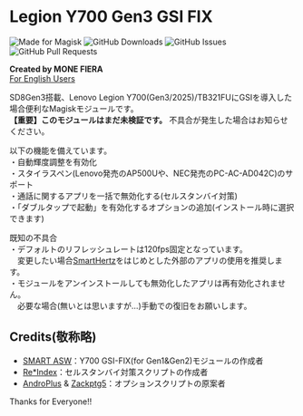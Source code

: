 # Legion Y700 Gen3 GSI FIX
![Made for Magisk](https://img.shields.io/badge/Made%20for-Magisk-teal?style=for-the-badge&logo=magisk)
![GitHub Downloads](https://img.shields.io/github/downloads/monefiera/Legion-Y700-Gen3-GSI-FIX/total?color=green&style=for-the-badge&logo=github)
![GitHub Issues](https://img.shields.io/github/issues/monefiera/Legion-Y700-Gen3-GSI-FIX?style=for-the-badge&logo=github)
![GitHub Pull Requests](https://img.shields.io/github/issues-pr/monefiera/Legion-Y700-Gen3-GSI-FIX?style=for-the-badge&logo=github)  

**Created by MONE FIERA**  
[For English Users](https://github.com/monefiera/Legion-Y700-Gen3-GSI-FIX/blob/main/README_EN.md)  

SD8Gen3搭載、Lenovo Legion Y700(Gen3/2025)/TB321FUにGSIを導入した場合便利なMagiskモジュールです。  
**【重要】このモジュールはまだ未検証です。** 不具合が発生した場合はお知らせください。  

以下の機能を備えています。  
・自動輝度調整を有効化  
・スタイラスペン(Lenovo発売のAP500Uや、NEC発売のPC-AC-AD042C)のサポート  
・通話に関するアプリを一括で無効化する(セルスタンバイ対策)  
・「ダブルタップで起動」を有効化するオプションの追加(インストール時に選択できます)  

既知の不具合  
・デフォルトのリフレッシュレートは120fps固定となっています。  
　変更したい場合[SmartHertz](https://play.google.com/store/apps/details?id=com.naprzod.smarthertz)をはじめとした外部のアプリの使用を推奨します。  
・モジュールをアンインストールしても無効化したアプリは再有効化されません。  
　必要な場合(無いとは思いますが…)手動での復旧をお願いします。  

## Credits(敬称略)  
- [SMART ASW](https://smartasw.com/)：Y700 GSI-FIX(for Gen1&Gen2)モジュールの作成者  
- [Re*Index](https://reindex-ot.github.io/)：セルスタンバイ対策スクリプトの作成者  
- [AndroPlus](https://androplus.jp/) & [Zackptg5](https://zackptg5.com/)：オプションスクリプトの原案者
<!-- - [Treble Droid Team](https://github.com/TrebleDroid)：磁気カバー有効化への協力  -->

Thanks for Everyone!!
